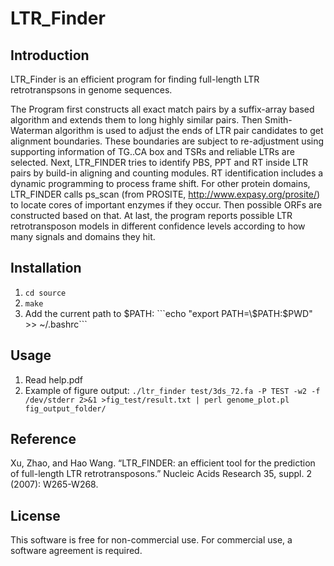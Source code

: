 # LTR_Finder
## Introduction
LTR_Finder is an efficient program for finding full-length LTR retrotranspsons in genome sequences.

The Program first constructs all exact match pairs by a suffix-array based algorithm and extends them to long highly similar pairs. Then Smith-Waterman algorithm is used to adjust the ends of LTR pair candidates to get alignment boundaries. These boundaries are subject to re-adjustment using supporting information of TG..CA box and TSRs and reliable LTRs are selected. Next, LTR\_FINDER tries to identify PBS, PPT and RT inside LTR pairs by build-in aligning and counting modules. RT identification includes a dynamic programming to process frame shift. For other protein domains, LTR\_FINDER calls ps_scan (from PROSITE, http://www.expasy.org/prosite/) to locate cores of important enzymes if they occur. Then possible ORFs are constructed based on that. At last, the program reports possible LTR retrotransposon models in different confidence levels according to how many signals and domains they hit.

## Installation
1. ```cd source```
2. ```make```
3. Add the current path to $PATH: 
   ```echo "export PATH=\$PATH:$PWD" >> ~/.bashrc```

## Usage
1. Read help.pdf
2. Example of figure output: 
   ```./ltr_finder test/3ds_72.fa -P TEST -w2 -f /dev/stderr 2>&1 >fig_test/result.txt | perl genome_plot.pl fig_output_folder/```

## Reference
Xu, Zhao, and Hao Wang. “LTR_FINDER: an efficient tool for the prediction of full-length LTR retrotransposons.” Nucleic Acids Research 35, suppl. 2 (2007): W265-W268. 

## License
This software is free for non-commercial use. For commercial use, a software agreement is required.

